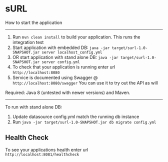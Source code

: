 # sURL

How to start the application

---

1. Run `mvn clean install` to build your application. This runs the integration test
2. Start application with embedded DB: `java -jar target/surl-1.0-SNAPSHOT.jar server localhost_config.yml`
3. OR start application with stand alone DB: `java -jar target/surl-1.0-SNAPSHOT.jar server config.yml`
4. To check that your application is running enter url `http://localhost:8080`
5. Service is documented using Swagger @ `http://localhost:8080/swagger` You can use it to try out the API as will

Required: Java 8 (untested with newer versions) and Maven.

---
To run with stand alone DB:

1. Update datasource config.yml match the running db instance
2. Run `java -jar target/surl-1.0-SNAPSHOT.jar db migrate config.yml`

Health Check
---

To see your applications health enter url `http://localhost:8081/healthcheck`
